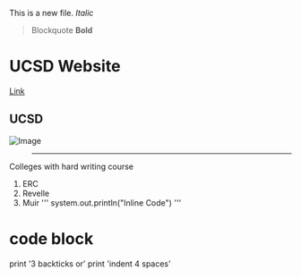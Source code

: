 This is a new file.
*Italic*
> Blockquote
**Bold**
# UCSD Website
[Link](https://ucsd.edu/)
## UCSD
![Image](https://www.google.com.hk/maps/uv?pb=!1s0x80dc06c4414caf4f:0xefb6aafc89913ea7!3m1!7e115!4shttps://lh5.googleusercontent.com/p/AF1QipPQABkY4HdguEqt_2Vrm4BxYAByxR2p7HxYSUx7%3Dw330-h220-k-no!5sucsd+-+Google+%E6%90%9C%E7%B4%A2!15zQ2dJZ0FRPT0&imagekey=!1e10!2sAF1QipPQABkY4HdguEqt_2Vrm4BxYAByxR2p7HxYSUx7&hl=zh-CN&sa=X&ved=2ahUKEwixxsyZkIP3AhUrpVYBHcRWDGEQoip6BAhgEAM)

> ---
Colleges with hard writing course
1. ERC
2. Revelle
3. Muir
'''
system.out.println("Inline Code")
'''
# code block
print '3 backticks or'
print 'indent 4 spaces'
